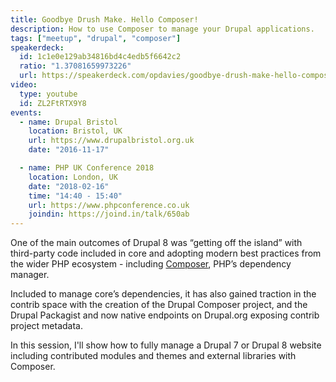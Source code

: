 ```yaml
---
title: Goodbye Drush Make. Hello Composer!
description: How to use Composer to manage your Drupal applications.
tags: ["meetup", "drupal", "composer"]
speakerdeck:
  id: 1c1e0e129ab34816bd4c4edb5f6642c2
  ratio: "1.37081659973226"
  url: https://speakerdeck.com/opdavies/goodbye-drush-make-hello-composer
video:
  type: youtube
  id: ZL2FtRTX9Y8
events:
  - name: Drupal Bristol
    location: Bristol, UK
    url: https://www.drupalbristol.org.uk
    date: "2016-11-17"

  - name: PHP UK Conference 2018
    location: London, UK
    date: "2018-02-16"
    time: "14:40 - 15:40"
    url: https://www.phpconference.co.uk
    joindin: https://joind.in/talk/650ab
---
```


One of the main outcomes of Drupal 8 was “getting off the island” with third-party code included in core and adopting modern best practices from the wider PHP ecosystem - including [Composer][1], PHP’s dependency manager.

Included to manage core’s dependencies, it has also gained traction in the contrib space with the creation of the Drupal Composer project, and the Drupal Packagist and now native endpoints on Drupal.org exposing contrib project metadata.

In this session, I'll show how to fully manage a Drupal 7 or Drupal 8 website including contributed modules and themes and external libraries with Composer.

[1]: https://getcomposer.org
